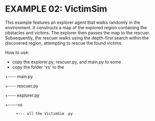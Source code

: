 # EXAMPLE 02: VictimSim
This example features an explorer agent that walks randomly in the environment. It constructs a map of the explored region containing the obstacles and victims. The explorer then passes the map to the rescuer. Subsequently, the rescuer walks using the depth-first search within the discovered region, attempting to rescue the found victims.

How to use:
- copy the explorer.py, rescuer.py, and main.py to some <folder>
- copy the folder 'vs' to the <folder>

<folder>
   +---- main.py

   +---- rescuer.py
   
   +---- explorer.py
  
   +-----vs
   
         +--- all the VictimSim .py
         
